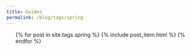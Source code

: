 ```yaml
---
title: Guides
permalink: /blog/tags/spring
---
```

<ul class="artlist hotsearch">
{% for post in site.tags.spring %}
{% include post_item.html %}
{% endfor %}
</ul>